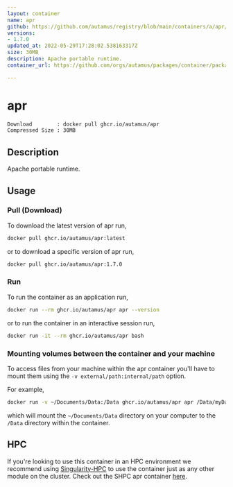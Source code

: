 ```yaml
---
layout: container
name: apr
github: https://github.com/autamus/registry/blob/main/containers/a/apr/spack.yaml
versions:
- 1.7.0
updated_at: 2022-05-29T17:28:02.538163317Z
size: 30MB
description: Apache portable runtime.
container_url: https://github.com/orgs/autamus/packages/container/package/apr

---
```

# apr
```bash 
Download        : docker pull ghcr.io/autamus/apr
Compressed Size : 30MB
```

## Description
Apache portable runtime.

## Usage
### Pull (Download)
To download the latest version of apr run,

```bash
docker pull ghcr.io/autamus/apr:latest
```

or to download a specific version of apr run,

```bash
docker pull ghcr.io/autamus/apr:1.7.0
```
### Run
To run the container as an application run,
```bash
docker run --rm ghcr.io/autamus/apr apr --version
```

or to run the container in an interactive session run,
```bash
docker run -it --rm ghcr.io/autamus/apr bash
```

### Mounting volumes between the container and your machine
To access files from your machine within the apr container you'll have to mount them using the `-v external/path:internal/path` option.

For example,
```bash
docker run -v ~/Documents/Data:/Data ghcr.io/autamus/apr apr /Data/myData.csv
```
which will mount the `~/Documents/Data` directory on your computer to the `/Data` directory within the container.

## HPC
If you're looking to use this container in an HPC environment we recommend using [Singularity-HPC](https://singularity-hpc.readthedocs.io) to use the container just as any other module on the cluster. Check out the SHPC apr container [here](https://singularityhub.github.io/singularity-hpc/r/ghcr.io-autamus-apr/).